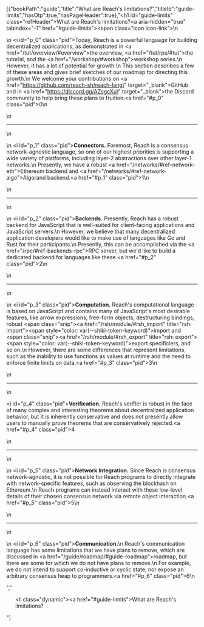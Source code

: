 [{"bookPath":"guide","title":"What are Reach's limitations?","titleId":"guide-limits","hasOtp":true,"hasPageHeader":true},"<h1 id=\"guide-limits\" class=\"refHeader\">What are Reach's limitations?<a aria-hidden=\"true\" tabindex=\"-1\" href=\"#guide-limits\"><span class=\"icon icon-link\"></span></a></h1>\n<p>\n  <i id=\"p_0\" class=\"pid\"></i>Today, Reach is a powerful language for building decentralized applications, as demonstrated in <a href=\"/tut/overview/#overview\">the overview</a>, <a href=\"/tut/rps/#tut\">the tutorial</a>, and the <a href=\"/workshop/#workshop\">workshop series</a>.\n  However, it has a lot of potential for growth.\n  This section describes a few of these areas and gives brief sketches of our roadmap for directing this growth.\n  We welcome your contributions on <a href=\"https://github.com/reach-sh/reach-lang\" target=\"_blank\">GitHub</a> and in <a href=\"https://discord.gg/AZsgcXu\" target=\"_blank\">the Discord community</a> to help bring these plans to fruition.<a href=\"#p_0\" class=\"pid\">0</a>\n</p>\n<hr>\n<p>\n  <i id=\"p_1\" class=\"pid\"></i><strong>Connectors.</strong> Foremost, Reach is a consensus network-agnostic language, so one of our highest priorities is supporting a wide variety of platforms, including layer-2 abstractions over other layer-1 networks.\n  Presently, we have a robust <a href=\"/networks/#ref-network-eth\">Ethereum backend</a> and <a href=\"/networks/#ref-network-algo\">Algorand backend</a>.<a href=\"#p_1\" class=\"pid\">1</a>\n</p>\n<hr>\n<p>\n  <i id=\"p_2\" class=\"pid\"></i><strong>Backends.</strong> Presently, Reach has a robust backend for JavaScript that is well-suited for client-facing applications and JavaScript servers.\n  However, we believe that many decentralized application developers would like to make use of languages like Go and Rust for their participants.\n  Presently, this can be accomplished via the <a href=\"/rpc/#ref-backends-rpc\">RPC server</a>, but we'd like to build a dedicated backend for languages like these.<a href=\"#p_2\" class=\"pid\">2</a>\n</p>\n<hr>\n<p>\n  <i id=\"p_3\" class=\"pid\"></i><strong>Computation.</strong> Reach's computational language is based on JavaScript and contains many of JavaScript's most desirable features, like arrow expressions, free-form objects, destructuring bindings, robust <span class=\"snip\"><a href=\"/rsh/module/#rsh_import\" title=\"rsh: import\"><span style=\"color: var(--shiki-token-keyword)\">import</span></a></span> and <span class=\"snip\"><a href=\"/rsh/module/#rsh_export\" title=\"rsh: export\"><span style=\"color: var(--shiki-token-keyword)\">export</span></a></span> specificiers, and so on.\n  However, there are some differences that represent limitations, such as the inability to use functions as values at runtime and the need to enforce finite limits on data.<a href=\"#p_3\" class=\"pid\">3</a>\n</p>\n<hr>\n<p><i id=\"p_4\" class=\"pid\"></i><strong>Verification.</strong> Reach's verifier is robust in the face of many complex and interesting theorems about decentralized application behavior, but it is inherently conservative and does not presently allow users to manually prove theorems that are conservatively rejected.<a href=\"#p_4\" class=\"pid\">4</a></p>\n<hr>\n<p>\n  <i id=\"p_5\" class=\"pid\"></i><strong>Network Integration.</strong> Since Reach is consensus network-agnostic, it is not possible for Reach programs to directly integrate with network-specific features, such as observing the blockhash on Ethereum.\n  Reach programs can instead interact with these low-level details of their chosen consensus network via remote object interaction.<a href=\"#p_5\" class=\"pid\">5</a>\n</p>\n<hr>\n<p>\n  <i id=\"p_6\" class=\"pid\"></i><strong>Communication.</strong>\n  Reach's communication language has some limitations that we have plans to remove, which are discussed in <a href=\"/guide/roadmap/#guide-roadmap\">roadmap</a>, but there are some for which we do not have plans to remove.\n  For example, we do not intend to support co-inductive or cyclic state, nor expose an arbitrary consensus heap to programmers.<a href=\"#p_6\" class=\"pid\">6</a>\n</p>","<ul><li class=\"dynamic\"><a href=\"#guide-limits\">What are Reach's limitations?</a></li></ul>"]